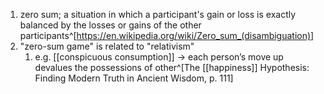 1. zero sum; a situation in which a participant's gain or loss is exactly balanced by the losses or gains of the other participants^[https://en.wikipedia.org/wiki/Zero_sum_(disambiguation)]
2. "zero-sum game" is related to "relativism"
	1. e.g. [[conspicuous consumption]] → each person’s move up devalues the possessions of other^[The [[happiness]] Hypothesis: Finding Modern Truth in Ancient Wisdom, p. 111]
